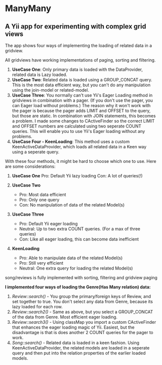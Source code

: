 ManyMany
====

A Yii app for experimenting with complex grid views
----

The app shows four ways of implementing the loading of related data in a gridview.

All gridviews have working implementations of paging, sorting and filtering.

1. **UseCase One**: Only primary data is loaded with the DataProvider, related data is Lazy loaded.
2. **UseCase Two**: Related data is loaded using a GROUP_CONCAT query. This is the most data efficient way, but you can't do any manipulation using the join-model or related-model.
3. **UseCase Three**: You normally can't use Yii's Eager Loading method in gridviews in combination with a pager. (If you don't use the pager, you can Eager load without problems.) The reason why it won't work with the pager is because the pager adds LIMIT and OFFSET to the query, but those are static. In combination with JOIN statements, this becomes a problem. I made some changes to CActiveFinder so the correct LIMIT and OFFSET numbers are calculated using two seperate COUNT queries. This will enable you to use Yii's Eager loading without any problems.
4. **UseCase Four - KeenLoading**: This method uses a custom KeenActiveDataProvider, which loads all related data in a Keen way using a seperate query.

With these four methods, it might be hard to choose which one to use. Here are some considerations:

1. **UseCase One**
    Pro: Default Yii lazy loading
    Con: A lot of queries(!)

2. **UseCase Two**
    - Pro: Most data efficient
    - Pro: Only one query
    - Con: No manipulation of data of the related Model(s)

3. **UseCase Three**
    - Pro: Default Yii eager loading
    - Neutral: Up to two extra COUNT queries. (For a max of three queries)
    - Con: Like all eager loading, this can become data inefficient

4. **KeenLoading**
    - Pro: Able to manipulate data of the related Model(s)
    - Pro: Still very efficient
    - Neutral: One extra query for loading the related Model(s)


song/reviews is fully implemented with sorting, filtering and gridview paging

**I implemented four ways of loading the Genre(Has Many relation) data:**

1. *Review::search()* - You group the primary/foreign keys of Review, and set together to true. You don't select any data from Genre, because its lazy loaded for each row.
2. *Review::search2()* - Same as above, but you select a GROUP_CONCAT of the data from Genre. Most efficient eager loading.
3. *Review::search3()* - Using classMap you import a custom CActiveFinder that enhances the eager loading magic of Yii. Easiest, but the disadvantage is that is does another 2 COUNT queries for the pager to work.
4. *Song::search()* - Related data is loaded in a keen fashion. Using KeenActiveDataProvider, the related models are loaded in a seperate query and then put into the relation properties of the earlier loaded models.
